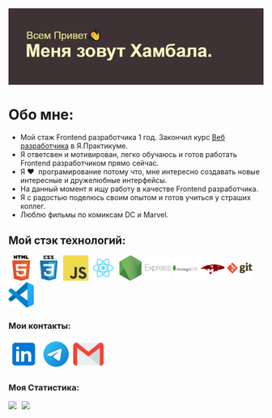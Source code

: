 <img src="https://github.com/KhanTagiev/KhanTagiev/blob/main/header.png?raw=true">

# **Обо мне:**

* Мой стаж Frontend разработчика 1 год. Закончил курс [Веб разработчика](https://practicum.yandex.ru/web/) в Я.Практикуме. 
* Я ответсвен и мотивирован, легко обучаюсь и готов работать Frontend разработчиком прямо сейчас.
* Я ❤️  програмирование потому что, мне интересно создавать новые интересные и дружелюбные интерфейсы.
* На данный момент я ищу работу в качестве Frontend разработчика.
* Я с радостью поделюсь своим опытом и готов учиться у страших коллег.
* Люблю фильмы по комиксам DC и Marvel.

## Мой стэк технологий:  

<code><img src="https://raw.githubusercontent.com/github/explore/80688e429a7d4ef2fca1e82350fe8e3517d3494d/topics/html/html.png" alt="HTML" height="50"></code>
<code><img src="https://raw.githubusercontent.com/github/explore/80688e429a7d4ef2fca1e82350fe8e3517d3494d/topics/css/css.png" alt="CSS" height="50" ></code>
<code><img src="https://raw.githubusercontent.com/github/explore/80688e429a7d4ef2fca1e82350fe8e3517d3494d/topics/javascript/javascript.png" alt="JS" height="50"></code>
<code><img src="https://raw.githubusercontent.com/github/explore/80688e429a7d4ef2fca1e82350fe8e3517d3494d/topics/react/react.png" alt="React" height="50"></code>
<code><img src="https://raw.githubusercontent.com/github/explore/80688e429a7d4ef2fca1e82350fe8e3517d3494d/topics/nodejs/nodejs.png" alt="Node.js" height="50"></code>
<code><img src="https://raw.githubusercontent.com/github/explore/80688e429a7d4ef2fca1e82350fe8e3517d3494d/topics/express/express.png" alt="Express" height="50"></code>
<code><img src="https://raw.githubusercontent.com/github/explore/80688e429a7d4ef2fca1e82350fe8e3517d3494d/topics/mongodb/mongodb.png" alt="MongoDB" height="50"></code>
<code><img src="https://raw.githubusercontent.com/github/explore/80688e429a7d4ef2fca1e82350fe8e3517d3494d/topics/mongoose/mongoose.png" alt="Mongoose" height="50"></code>
<code><img src="https://raw.githubusercontent.com/github/explore/80688e429a7d4ef2fca1e82350fe8e3517d3494d/topics/git/git.png" alt="GIT" height="50"></code>
<code><img src="https://raw.githubusercontent.com/github/explore/80688e429a7d4ef2fca1e82350fe8e3517d3494d/topics/visual-studio-code/visual-studio-code.png" alt="VS Code" height="50"></code>


### Мои контакты: 

<a href="https://www.linkedin.com/in/khambala-tagiev-88119a21b/" target="_blank" rel = "noopener"><img src="./svg/Linkedin.svg" width="60px" height="60px"></a>
<a href="https://t.me/@Khan_Tagiev" target="_blank" rel = "noopener"><img src="./svg/telegram.svg" width="60px" height="60px"></a>
<a href="mailto:xan.2011@yandex.ru" target="_blank" rel = "noopener"><img src="./svg/gmail.svg" width="60px" height="60px"></a>

### Моя Статистика:

<div>
<a href="https://github-readme-stats.vercel.app/api?username=KhanTagiev&hide=contribs&show_icons=true&theme=dark">
  <img  align="left" height="130" style="margin-right: 10px" src="https://github-readme-stats.vercel.app/api?username=KhanTagiev&hide=contribs&show_icons=true&theme=dark" />
</a>
<a href="https://github-readme-stats.vercel.app/api/top-langs/?username=KhanTagiev&layout=compact&theme=dark">
  <img align="left" height="130" src="https://github-readme-stats.vercel.app/api/top-langs/?username=KhanTagiev&layout=compact&theme=dark" />
</a>
</div>

<!--
**KhanTagiev/KhanTagiev** is a ✨ _special_ ✨ repository because its `README.md` (this file) appears on your GitHub profile.

Here are some ideas to get you started:

- 🔭 I’m currently working on ...
- 🌱 I’m currently learning ...
- 👯 I’m looking to collaborate on ...
- 🤔 I’m looking for help with ...
- 💬 Ask me about ...
- 📫 How to reach me: ...
- 😄 Pronouns: ...
- ⚡ Fun fact: ...
-->
